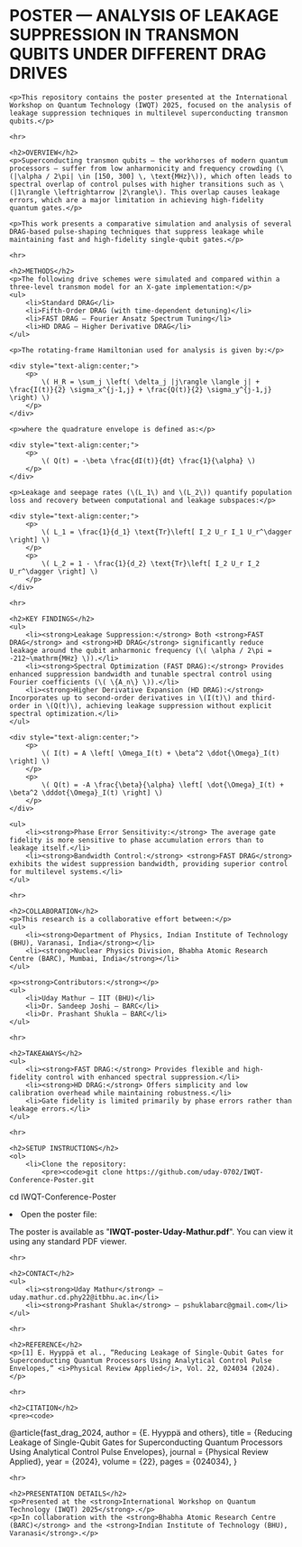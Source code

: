 <!DOCTYPE html>
<html lang="en">
<head>
    <meta charset="UTF-8">
    <meta name="viewport" content="width=device-width, initial-scale=1.0">
    <title>Analysis of Leakage Suppression in Transmon Qubits under Different DRAG Drives</title>
    <!-- Include MathJax for LaTeX rendering -->
    <script type="text/javascript" async
        src="https://cdnjs.cloudflare.com/ajax/libs/mathjax/2.7.7/MathJax.js?config=TeX-MML-AM_CHTML">
    </script>
</head>
<body>
    <h1>POSTER — ANALYSIS OF LEAKAGE SUPPRESSION IN TRANSMON QUBITS UNDER DIFFERENT DRAG DRIVES</h1>

    <p>This repository contains the poster presented at the International Workshop on Quantum Technology (IWQT) 2025, focused on the analysis of leakage suppression techniques in multilevel superconducting transmon qubits.</p>

    <hr>

    <h2>OVERVIEW</h2>
    <p>Superconducting transmon qubits — the workhorses of modern quantum processors — suffer from low anharmonicity and frequency crowding (\(|\alpha / 2\pi| \in [150, 300] \, \text{MHz}\)), which often leads to spectral overlap of control pulses with higher transitions such as \(|1\rangle \leftrightarrow |2\rangle\). This overlap causes leakage errors, which are a major limitation in achieving high-fidelity quantum gates.</p>
    
    <p>This work presents a comparative simulation and analysis of several DRAG-based pulse-shaping techniques that suppress leakage while maintaining fast and high-fidelity single-qubit gates.</p>

    <hr>

    <h2>METHODS</h2>
    <p>The following drive schemes were simulated and compared within a three-level transmon model for an X-gate implementation:</p>
    <ul>
        <li>Standard DRAG</li>
        <li>Fifth-Order DRAG (with time-dependent detuning)</li>
        <li>FAST DRAG — Fourier Ansatz Spectrum Tuning</li>
        <li>HD DRAG — Higher Derivative DRAG</li>
    </ul>

    <p>The rotating-frame Hamiltonian used for analysis is given by:</p>

    <div style="text-align:center;">
        <p>
            \( H_R = \sum_j \left( \delta_j |j\rangle \langle j| + \frac{I(t)}{2} \sigma_x^{j-1,j} + \frac{Q(t)}{2} \sigma_y^{j-1,j} \right) \)
        </p>
    </div>

    <p>where the quadrature envelope is defined as:</p>

    <div style="text-align:center;">
        <p>
            \( Q(t) = -\beta \frac{dI(t)}{dt} \frac{1}{\alpha} \)
        </p>
    </div>

    <p>Leakage and seepage rates (\(L_1\) and \(L_2\)) quantify population loss and recovery between computational and leakage subspaces:</p>

    <div style="text-align:center;">
        <p>
            \( L_1 = \frac{1}{d_1} \text{Tr}\left[ I_2 U_r I_1 U_r^\dagger \right] \)
        </p>
        <p>
            \( L_2 = 1 - \frac{1}{d_2} \text{Tr}\left[ I_2 U_r I_2 U_r^\dagger \right] \)
        </p>
    </div>

    <hr>

    <h2>KEY FINDINGS</h2>
    <ul>
        <li><strong>Leakage Suppression:</strong> Both <strong>FAST DRAG</strong> and <strong>HD DRAG</strong> significantly reduce leakage around the qubit anharmonic frequency (\( \alpha / 2\pi = -212~\mathrm{MHz} \)).</li>
        <li><strong>Spectral Optimization (FAST DRAG):</strong> Provides enhanced suppression bandwidth and tunable spectral control using Fourier coefficients (\( \{A_n\} \)).</li>
        <li><strong>Higher Derivative Expansion (HD DRAG):</strong> Incorporates up to second-order derivatives in \(I(t)\) and third-order in \(Q(t)\), achieving leakage suppression without explicit spectral optimization.</li>
    </ul>

    <div style="text-align:center;">
        <p>
            \( I(t) = A \left[ \Omega_I(t) + \beta^2 \ddot{\Omega}_I(t) \right] \)
        </p>
        <p>
            \( Q(t) = -A \frac{\beta}{\alpha} \left[ \dot{\Omega}_I(t) + \beta^2 \dddot{\Omega}_I(t) \right] \)
        </p>
    </div>

    <ul>
        <li><strong>Phase Error Sensitivity:</strong> The average gate fidelity is more sensitive to phase accumulation errors than to leakage itself.</li>
        <li><strong>Bandwidth Control:</strong> <strong>FAST DRAG</strong> exhibits the widest suppression bandwidth, providing superior control for multilevel systems.</li>
    </ul>

    <hr>

    <h2>COLLABORATION</h2>
    <p>This research is a collaborative effort between:</p>
    <ul>
        <li><strong>Department of Physics, Indian Institute of Technology (BHU), Varanasi, India</strong></li>
        <li><strong>Nuclear Physics Division, Bhabha Atomic Research Centre (BARC), Mumbai, India</strong></li>
    </ul>

    <p><strong>Contributors:</strong></p>
    <ul>
        <li>Uday Mathur — IIT (BHU)</li>
        <li>Dr. Sandeep Joshi — BARC</li>
        <li>Dr. Prashant Shukla — BARC</li>
    </ul>

    <hr>

    <h2>TAKEAWAYS</h2>
    <ul>
        <li><strong>FAST DRAG:</strong> Provides flexible and high-fidelity control with enhanced spectral suppression.</li>
        <li><strong>HD DRAG:</strong> Offers simplicity and low calibration overhead while maintaining robustness.</li>
        <li>Gate fidelity is limited primarily by phase errors rather than leakage errors.</li>
    </ul>

    <hr>

    <h2>SETUP INSTRUCTIONS</h2>
    <ol>
        <li>Clone the repository:
            <pre><code>git clone https://github.com/uday-0702/IWQT-Conference-Poster.git
cd IWQT-Conference-Poster</code></pre>
        </li>
        <li>Open the poster file:
            <p>The poster is available as "<strong>IWQT-poster-Uday-Mathur.pdf</strong>". You can view it using any standard PDF viewer.</p>
        </li>
    </ol>

    <hr>

    <h2>CONTACT</h2>
    <ul>
        <li><strong>Uday Mathur</strong> — uday.mathur.cd.phy22@itbhu.ac.in</li>
        <li><strong>Prashant Shukla</strong> — pshuklabarc@gmail.com</li>
    </ul>

    <hr>

    <h2>REFERENCE</h2>
    <p>[1] E. Hyyppä et al., “Reducing Leakage of Single-Qubit Gates for Superconducting Quantum Processors Using Analytical Control Pulse Envelopes,” <i>Physical Review Applied</i>, Vol. 22, 024034 (2024).</p>

    <hr>

    <h2>CITATION</h2>
    <pre><code>
@article{fast_drag_2024,
  author  = {E. Hyyppä and others},
  title   = {Reducing Leakage of Single-Qubit Gates for Superconducting Quantum Processors Using Analytical Control Pulse Envelopes},
  journal = {Physical Review Applied},
  year    = {2024},
  volume  = {22},
  pages   = {024034},
}
</code></pre>

    <hr>

    <h2>PRESENTATION DETAILS</h2>
    <p>Presented at the <strong>International Workshop on Quantum Technology (IWQT) 2025</strong>.</p>
    <p>In collaboration with the <strong>Bhabha Atomic Research Centre (BARC)</strong> and the <strong>Indian Institute of Technology (BHU), Varanasi</strong>.</p>

</body>
</html>
